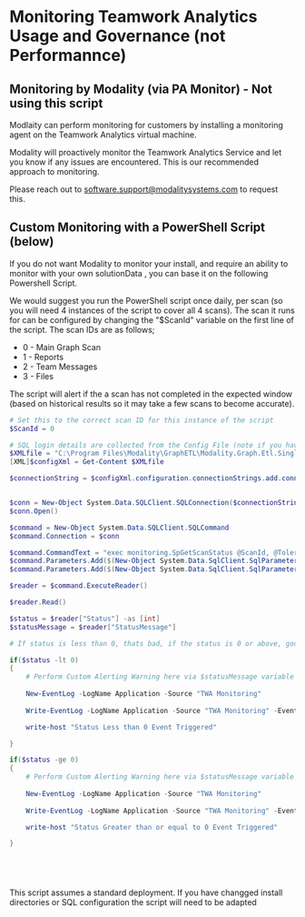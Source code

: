 # Monitoring Teamwork Analytics Usage and Governance (not Performannce)

## Monitoring by Modality (via PA Monitor) - Not using this script

Modlaity can perform monitoring for customers by installing a monitoring agent on the Teamwork Analytics virtual machine. 

Modality will proactively monitor the Teamwork Analytics Service and let you know if any issues are encountered. This is our recommended approach to monitoring.

Please reach out to software.support@modalitysystems.com to request this. 

## Custom Monitoring with a PowerShell Script (below)

If you do not want Modality to monitor your install, and require an ability to monitor with your own solutionData , you can base it on the following Powershell Script.

We would suggest you run the PowerShell script once daily, per scan (so you will need 4 instances of the script to cover all 4 scans). The scan it runs for can be configured by changing the "$ScanId" variable on the first line of the script. The scan IDs are as follows;

* 0 - Main Graph Scan
* 1 - Reports
* 2 - Team Messages
* 3 - Files

The script will alert if the a scan has not completed in the expected window (based on historical results so it may take a few scans to become accurate).

```powershell
# Set this to the correct scan ID for this instance of the script
$ScanId = 0

# SQL login details are collected from the Config File (note if you have installed in a non standard directory, edit this path)
$XMLfile = "C:\Program Files\Modality\GraphETL\Modality.Graph.Etl.SingleTenant.Service.exe.config"
[XML]$configXml = Get-Content $XMLfile

$connectionString = $configXml.configuration.connectionStrings.add.connectionString


$conn = New-Object System.Data.SQLClient.SQLConnection($connectionString)
$conn.Open()

$command = New-Object System.Data.SQLClient.SQLCommand
$command.Connection = $conn

$command.CommandText = "exec monitoring.SpGetScanStatus @ScanId, @ToleranceHours"
$command.Parameters.Add($(New-Object System.Data.SqlClient.SqlParameter("@ScanId ",$ScanId)))
$command.Parameters.Add($(New-Object System.Data.SqlClient.SqlParameter("@ToleranceHours ",24)))

$reader = $command.ExecuteReader()

$reader.Read()

$status = $reader["Status"] -as [int]
$statusMessage = $reader["StatusMessage"]

# If status is less than 0, thats bad, if the status is 0 or above, good

if($status -lt 0) 
{
    # Perform Custom Alerting Warning here via $statusMessage variable - e.g. send an email or write a windows event log event
    
    New-EventLog -LogName Application -Source "TWA Monitoring"
    
    Write-EventLog -LogName Application -Source "TWA Monitoring" -EventID 55404 -Message "Scan $ScanId $statusMessage -  Scan has not completed, please check your system and if needed contact Modality support software.support@modalitysystems.com" 

    write-host "Status Less than 0 Event Triggered"

}

if($status -ge 0) 
{
    # Perform Custom Alerting Warning here via $statusMessage variable - e.g. send an email or write a windows event log event
    
    New-EventLog -LogName Application -Source "TWA Monitoring"
    
    Write-EventLog -LogName Application -Source "TWA Monitoring" -EventID 55200 -Message "Scan $ScanId $statusMessage - Scan completed successfully" 

    write-host "Status Greater than or equal to 0 Event Triggered"

}






```

This script assumes a standard deployment. If you have changged install directories or SQL configuration the script will need to be adapted
